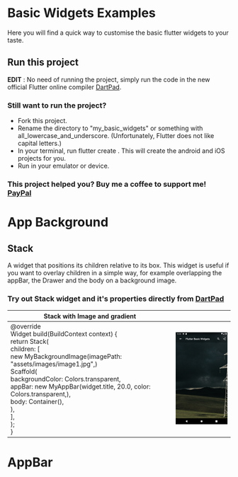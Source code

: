 # Basic Widgets Examples

Here you will find a quick way to customise the basic flutter widgets to your taste. 

## Run this project

**EDIT** : No need of running the project, simply run the code in the new official Flutter online compiler [DartPad](https://dartpad.dartlang.org/flutter).

### Still want to run the project?
- Fork this project.
- Rename the directory to "my_basic_widgets" or something with all_lowercase_and_underscore. (Unfortunately, Flutter does not like capital letters.)
- In your terminal, run flutter create . This will create the android and iOS projects for you.
- Run in your emulator or device.

### This project helped you? Buy me a coffee to support me! [PayPal](https://paypal.me/drogbut "PayPal")

# App Background

## Stack
A widget that positions its children relative to its box.
This widget is useful if you want to overlay children in a simple way, for example overlapping the appBar, the Drawer and the body on a background image.
### Try out Stack widget and it's properties directly from [DartPad](https://dartpad.dev/d548285fd710d4c94cb1ff59835b85bd?null_safety=true) 

| Stack with Image and gradient        |            | 
| ------------- |:-------------:|
| @override <br>  Widget build(BuildContext context) {<br>  return Stack(<br> children: [<br>new MyBackgroundImage(imagePath: "assets/images/image1.jpg",)<br>  Scaffold(<br> backgroundColor: Colors.transparent,<br>appBar: new MyAppBar(widget.title, 20.0, color: Colors.transparent,),<br>body:  Container(),<br>),<br>],<br>);<br>}    | <img src="assets/images/Stack.png" width="200"> | 
 




# AppBar







